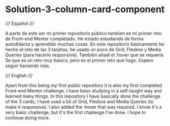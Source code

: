 # Solution-3-column-card-component

/// Español ///

A parte de este ser mi primer repositorio público tambien es mi primer reto de Front-end Mentor completado. He estado estudiando de forma autodidacta y aprendido muchas cosas. En este repositorio básicamente he hecho el reto de las 3 tarjetas, he usado un poco de Grid, Flexbox y Media Queries (para hacerlo responsive). También añadí el :hover que se requeria. Se que es un reto muy básico, pero es el primer reto que hago. Espero seguir haciendo más.

/// English ///

Apart from this being my first public repository it is also my first completed Front-end Mentor challenge. I have been studying in a self-taught way and learned many things. In this repository I have basically done the challenge of the 3 cards, I have used a bit of Grid, Flexbox and Media Queries (to make it responsive). I also added the :hover that was required. I know it's a very basic challenge, but it's the first challenge I've done. I hope to continue doing more.
